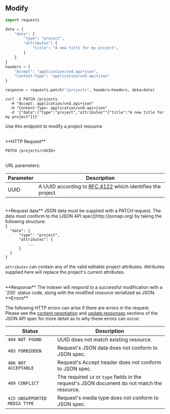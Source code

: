 ## Modify

```python
import requests

data = {
    "data": {
        "type": "project",
        "attributes": {
            "title": "A new title for my project",
        }
    }
}
headers = {
    "Accept": "application/vnd.api+json",
    "Content-Type": "application/vnd.api+json"
}

response = requests.patch("/projects", headers=headers, data=data)
```

```shell
curl -X PATCH /projects 
  -H "Accept: application/vnd.api+json"
  -H "Content-Type: application/vnd.api+json"
  -d '{"data":{"type":"project","attributes""{"title":"A new title for my project"}}}'
```

Use this endpoint to modify a project resource

<br />
**HTTP Request**

`PATCH /projects/<UUID>`

<br />
URL parameters:

Parameter | Description
--------- | -----------
UUID      | A UUID according to [RFC 4122](https://tools.ietf.org/html/rfc4122.html) which identifies the project.

<br />
**Request data**  
JSON data must be supplied with a PATCH request. The data must conform to the
[JSON API spec](http://jsonapi.org) by taking the following structure:

<code>
{
  "data": {
      "type": "project",
      "attributes": {
          ...
      }
  }
}
</code>

`attributes` can contain any of the valid editable project attributes. Attributes
supplied here will replace the project's current attributes.

<br />
**Response**  
The indexer will respond to a successful modification with a `200` status code,
along with the modified resource serialized as JSON.

<br />
**Errors**

The following HTTP errors can arise if there are errors in the request. Please see
the [content negotiation](http://jsonapi.org/format/#content-negotiation-servers)
and [update responses](http://jsonapi.org/format/#crud-updating-responsess) sections
of the JSON API spec for more detail as to why these errors can occur.

Status                       | Description
---------------------------- | -----------
`404 NOT FOUND`              | UUID does not match existing resource.
`403 FORBIDDEN`              | Request's JSON data does not conform to JSON spec.
`406 NOT ACCEPTABLE`         | Request's Accept header does not conform to JSON spec.
`409 CONFLICT`               | The required `id` or `type` fields in the request's JSON document do not match the resource.
`415 UNSUPPORTED MEDIA TYPE` | Request's media type does not conform to JSON spec.
